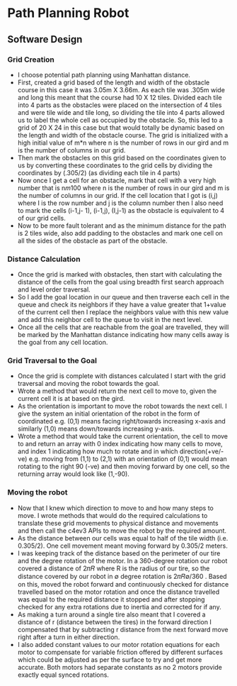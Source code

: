# Path Planning Robot

## Software Design
### Grid Creation
* I choose potential path planning using Manhattan distance.
* First, created a grid based of the length and width of the obstacle course in this case it was 3.05m X 3.66m. As each tile was .305m wide and long this meant that the course had 10 X 12 tiles. Divided each tile into 4 parts as the obstacles were placed on the intersection of 4 tiles and were tile wide and tile long, so dividing the tile into 4 parts allowed us to label the whole cell as occupied by the obstacle. So, this led to a grid of 20 X 24 in this case but that would totally be dynamic based on the length and width of the obstacle course. The grid is initialized with a high initial value of m*n where n is the number of rows in our gird and m is the number of columns in our grid.
* Then mark the obstacles on this grid based on the coordinates given to us by converting these coordinates to the grid cells by dividing the coordinates by (.305/2) (as dividing each tile in 4 parts)
* Now once I get a cell for an obstacle, mark that cell with a very high number that is n*m*100 where n is the number of rows in our gird and m is the number of columns in our grid. If the cell location that I got is (i,j) where I is the row number and j is the column number then I also need to mark the cells (i-1,j-
1), (i-1,j), (I,j-1) as the obstacle is equivalent to 4 of our grid cells.
* Now to be more fault tolerant and as the minimum distance for the path is 2 tiles wide, also add padding to the obstacles and mark one cell on all the sides of the obstacle as part of the obstacle.

### Distance Calculation
* Once the grid is marked with obstacles, then start with calculating the distance of the cells from the goal using breadth first search approach and level order traversal.
* So I add the goal location in our queue and then traverse each cell in the queue and check its neighbors if they have a value greater that 1+value of the current cell then I replace the neighbors value with this new value and add this neighbor cell to the queue to visit in the next level.
* Once all the cells that are reachable from the goal are travelled, they will be marked by the Manhattan distance indicating how many cells away is the goal from any cell location.

### Grid Traversal to the Goal
* Once the grid is complete with distances calculated I start with the grid traversal and moving the robot towards the goal.
* Wrote a method that would return the next cell to move to, given the current cell it is at based on the gird.
* As the orientation is important to move the robot towards the next cell. I give the system an initial orientation of the robot in the form of coordinated e.g. (0,1) means facing right/towards increasing x-axis and similarly (1,0) means down/towards increasing y-axis.
* Wrote a method that would take the current orientation, the cell to move to and return an array with 0 index indicating how many cells to move, and index 1 indicating how much to rotate and in which direction(+ve/-ve) e.g. moving from (1,1) to (2,1) with an orientation of (0,1) would mean rotating to the right 90 (-ve) and then moving forward by one cell, so the returning array would look like (1,-90).

### Moving the robot
* Now that I knew which direction to move to and how many steps to move. I wrote methods that would do the required calculations to translate these grid movements to physical distance and movements and then call the c4ev3 APIs to move the robot by the required amount.
* As the distance between our cells was equal to half of the tile width (i.e. 0.305/2). One cell movement meant moving forward by 0.305/2 meters.
* I was keeping track of the distance based on the perimeter of our tire and the degree rotation of the motor. In a 360-degree rotation our robot covered a distance of 2𝜋𝑅 where R is the radius of our tire, so the distance covered by our robot in ∅ degree rotation is 2𝜋𝑅∅/360 . Based on this, moved the robot forward and continuously checked for distance travelled based on the motor rotation and once the distance travelled was equal to the required distance it stopped and after stopping checked for any extra rotations due to inertia and corrected for if any.
* As making a turn around a single tire also meant that I covered a distance of r (distance between the tires) in the forward direction I compensated that by subtracting r distance from the next forward move right after a turn in either direction.
* I also added constant values to our motor rotation equations for each motor to compensate for variable friction offered by different surfaces which could be adjusted as per the surface to try and get more accurate. Both motors had separate constants as no 2 motors provide exactly equal synced rotations.
